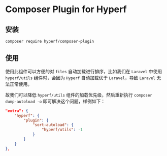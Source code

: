 # Composer Plugin for Hyperf

## 安装

```
composer require hyperf/composer-plugin
```

## 使用

使用此组件可以方便的对 `files` 自动加载进行排序，比如我们在 `Laravel` 中使用 `hyperf/utils` 组件时，会因为 `Hyperf` 自动加载优于 `Laravel`，导致 `Laravel` 无法正常使用。

故我们可以降低 `hyperf/utils` 组件的加载优先级，然后重新执行 `composer dump-autoload -o` 即可解决这个问题，样例如下：

```json
"extra": {
    "hyperf": {
        "plugin": {
            "sort-autoload": {
                "hyperf/utils": -1
            }
        }
    }
},
```
